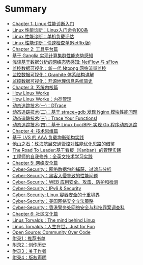 # Summary

* [Chapter 1: Linux 性能诊断入门]()
* [Linux 性能诊断：Linux入门命令100条](chapter/abc/LinuxCommands.md)
* [Linux 性能诊断：单机负载评估](chapter/abc/load.md)
* [Linux 性能诊断：快速检查单(Netflix版)](chapter/abc/Netflix.md)
* [Chapter 2: 工具平台篇]()
* [基于 Ganglia 实现计算集群性能态势感知](chapter/tools/ganglia.md)
* [浅谈基于数据分析的网络态势感知: NetFlow 与 sFlow](chapter/tools/sFlow.md)
* [监控数据可视化：新一代 Ntopng 网络流量监控](chapter/tools/ntopng.md)
* [监控数据可视化：Graphite 体系结构详解](chapter/tools/Visualization-Graphite.md)
* [监控数据可视化：开源地理信息系统简史](chapter/tools/Visualization-GIS.md)
* [Chapter 3: 系统内核篇]()
* [How Linux Works](chapter/kernel/Linux-Works.md)
* [How Linux Works：内存管理](chapter/kernel/Linux-Works-Memory.md)
* [动态追踪技术(一)：DTrace](chapter/dtrace/DTrace.md)
* [动态追踪技术(二)：基于 strace+gdb 发现 Nginx 模块性能问题](chapter/dtrace/DTrace_Strace_Gdb.md)
* [动态追踪技术(三)：Trace Your Functions!](chapter/dtrace/DTrace_FTrace.md)
* [动态追踪技术(四)：基于 Linux bcc/BPF 实现 Go 程序动态追踪](chapter/dtrace/DTrace_bcc.md)
* [Chapter 4: 技术思维篇]()
* [基于 LVS 的 AAA 负载均衡架构实践](chapter/thinking/AAA.md)
* [他山之石：珠海航展交通管控对性能优化思路的借鉴](chapter/thinking/traffic.md)
* [The Road To Leader:基于看板（Kanban）的管理实践](chapter/thinking/Technology-Kanban.md)
* [工程师的自我修养：全英文技术学习实践](chapter/thinking/Technology-English.md)
* [Chapter 5: 网络安全篇]()
* [Cyber-Security：网络数据包的捕获、过滤与分析](chapter/kernel/Pcap.md)
* [Cyber-Security：黑客入侵导致的性能问题](chapter/cybersecurity/ssh.md)
* [Cyber-Security：WEB 应用安全、攻击、防护和检测](chapter/cybersecurity/web-headers.md)
* [Cyber-Security：IPv6 & Security](chapter/cybersecurity/IPv6.md)
* [Cyber-Security: Linux 容器安全的十重境界](chapter/cybersecurity/DevOps-Container-Security.md)
* [Cyber-Security：美国网络安全立法策略](chapter/cybersecurity/law.md)
* [Cyber-Security：香港警务处网络安全与科技罪案调查科](chapter/cybersecurity/CSTCB.md)
* [Chapter 6: 社区文化篇]()
* [Linus Torvalds：The mind behind Linux](chapter/culture/Linus.md)
* [Linus Torvalds：人生在世，Just for Fun](chapter/culture/Linus_JustForFun.md)
* [Open Source: Community Over Code](chapter/culture/community.md)
* [附录1：推荐书单](chapter/books/books.md)
* [附录2：创作历史](chapter/aboutme/history.md)
* [附录3：关于作者](chapter/aboutme/2016.md)
* [附录4：版权声明](chapter/aboutme/License.md)
